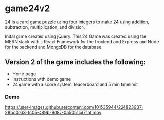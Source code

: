 # game24v2
24 is a card game puzzle using four integers to make 24 using addition, subtraction, multiplication, and division.

Inital game created using jQuery. This 24 Game was created using the MERN stack with a React Framework for the frontend and Express and Node for the backend and MongoDB for the database.

## Version 2 of the game includes the following:
* Home page
* Instructions with demo game
* 24 game with a score system, leaderboard and 5 min timelimit

### Demo
https://user-images.githubusercontent.com/101535944/224823937-28bc0c63-fc05-489b-9d87-0a5051cd71af.mov

